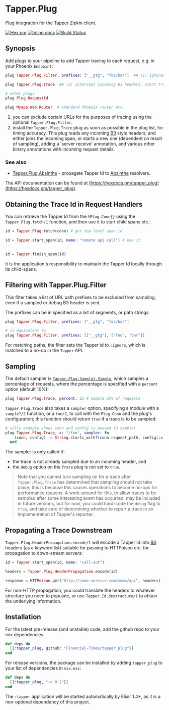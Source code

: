 # Tapper.Plug

[Plug](https://github.com/elixir-lang/plug) integration for the [Tapper](https://github.com/Financial-Times/tapper) Zipkin client.

[![Hex pm](http://img.shields.io/hexpm/v/tapper_plug.svg?style=flat)](https://hex.pm/packages/tapper_plug) [![Inline docs](http://inch-ci.org/github/Financial-Times/tapper_plug.svg)](http://inch-ci.org/github/Financial-Times/tapper_plug) [![Build Status](https://travis-ci.org/Financial-Times/tapper_plug.svg?branch=master)](https://travis-ci.org/Financial-Times/tapper_plug)

## Synopsis

Add plugs to your pipeline to add Tapper tracing to each request, e.g. in your Phoenix `Endpoint`:

```elixir
plug Tapper.Plug.Filter, prefixes: ["__gtg", "foo/bar"]  ## (1) ignored URL prefixes

plug Tapper.Plug.Trace  ## (2) intercept incoming B3 headers, start trace

# other plugs
plug Plug.RequestId

plug Myapp.Web.Router  # standard Phoenix router etc.
```

1. you can exclude certain URLs for the purposes of tracing using the optional `Tapper.Plug.Filter`.
2. install the `Tapper.Plug.Trace` plug as soon as possible in the plug list, for timing accuracy. This plug reads any incoming [B3](https://github.com/openzipkin/b3-propagation) style headers, and either joins the incoming span, or starts a new one (dependent on result of sampling), adding a 'server receive' annotation, and various other binary annotations with incoming request details.

### See also

* [Tapper.Plug.Absinthe](https://github.com/Financial-Times/tapper_absinthe_plug) - propagate Tapper Id to [Absinthe](http://absinthe-graphql.org/) resolvers.

The API documentation can be found at [https://hexdocs.pm/tapper_plug](https://hexdocs.pm/tapper_plug).

## Obtaining the Trace Id in Request Handlers

You can retrieve the Tapper Id from the `%Plug.Conn{}` using the `Tapper.Plug.fetch/1` function, and then use it to start child spans etc.:

```elixir
id = Tapper.Plug.fetch(conn) # get top-level span id

id = Tapper.start_span(id, name: "remote api call") # use it
...

id = Tapper.finish_span(id)
```

It is the application's responsibility to maintain the Tapper Id locally through its child-spans.

## Filtering with Tapper.Plug.Filter

This filter takes a list of URL path prefixes to be excluded from sampling, even if a sampled or debug B3 header is sent.

The prefixes can be in specified as a list of segments, or path strings:

```elixir
plug Tapper.Plug.Filter, prefixes: ["__gtg", "foo/bar"]

# is equivalent to
plug Tapper.Plug.Filter, prefixes: [["__gtg"], ["foo", "bar"]]
```

For matching paths, the filter sets the Tapper id to `:ignore`, which is matched to a no-op in the `Tapper` API.

## Sampling

The default sampler is [`Tapper.Plug.Sampler.Simple`](lib/sampler.ex), which samples a percentage of requests,
where the percentage is specified with a `percent` option (default 10%):

```elixir
plug Tapper.Plug.Trace, percent: 25 # sample 25% of requests
```

`Tapper.Plug.Trace` also takes a `sampler` option, specifying a module with a `sample?/2` function,
or a `fun/2`, to call with the `Plug.Conn` and the plug's configuration; this
function should return `true` if a trace is to be sampled:

```elixir
# silly example shows conn and config is passed to sampler
plug Tapper.Plug.Trace, x: "/foo", sampler: fn
    (conn, config) -> String.starts_with?(conn.request_path, config[:x])
  end
```

The sampler is only called if:

* the trace is not already sampled due to an incoming header, and
* the `debug` option on the `Trace` plug is not set to `true`.

> Note that you cannot turn sampling on for a trace after `Tapper.Plug.Trace` has determined
that sampling should not take place; this is because this causes operations to become no-ops for performance reasons.
A work-around for this, to allow traces to be sampled after some interesting event has occurred, may be included in future versions,
but for now, you could hard-code the `debug` flag to `true`, and take care of
determining whether to report a trace in an implementation of Tapper's reporter.

## Propagating a Trace Downstream

`Tapper.Plug.HeaderPropagation.encode/1` will encode a Tapper Id into [B3](https://github.com/openzipkin/b3-propagation) headers (as a keyword list) suitable for
passing to HTTPoison etc. for propagation to down-stream servers:

```elixir
id = Tapper.start_span(id, name: "call-out")

headers = Tapper.Plug.HeaderPropagation.encode(id)

response = HTTPoison.get("http://some.service.com/some/api", headers)
```

For non-HTTP propagation, you could translate the headers to whatever structure you need to populate, or use `Tapper.Id.destructure/1` to
obtain the underlying information.

## Installation

For the latest pre-release (and unstable) code, add the github repo to your mix dependencies:

```elixir
def deps do
  [{:tapper_plug, github: "Financial-Times/tapper_plug"}]
end
```

For release versions, the package can be installed by adding `tapper_plug` to your list of dependencies in `mix.exs`:

```elixir
def deps do
  [{:tapper_plug, "~> 0.2"}]
end
```

The `:tapper` application will be started automatically by Elixir 1.4+, as it is a non-optional dependency
of this project.

